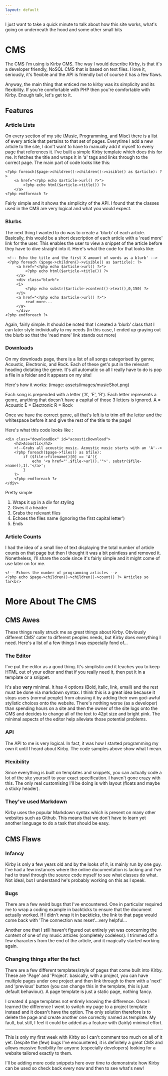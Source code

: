 ```yaml
---
layout: default
---
```


I just want to take a quick minute to talk about how this site works, what's going on underneath the hood and some other small bits

# CMS

The CMS I'm using is Kirby CMS. The way I would describe Kirby, is that it's a developer friendly, NoSQL CMS that is based on text files. I love it, seriously, it's flexible and the API is friendly but of course it has a few flaws.

Anyway, the main thing that enticed me to kirby was its simplicity and its flexibility. If you're comfortable with PHP then you're comfortable with Kirby. Enough talk, let's get to it.

##  Features

### Article Lists
On every section of my site (Music, Programming, and Misc) there is a list of every article that pertains to that set of pages. Everytime I add a new article to the site, I don't want to have to manually add it myself to every page that references it. I've built a simple Kirby template which does this for me. It fetches the title and wraps it in 'a' tags and links through to the correct page. The main part of code looks like this:

```      
<?php foreach($page->children()->children()->visible() as $article): ?>
    <a href="<?php echo $article->url() ?>"> 
        <?php echo html($article->title()) ?>
    </a>
<?php endforeach ?>
```
Fairly simple and it shows the simplicity of the API. I found that the classes used in the CMS are very logical and what you would expect.

### Blurbs

The next thing I wanted to do was to create a 'blurb' of each article. Basically, this would be a short description of each article with a 'read more' link for the user. This enables the user to view a snippet of the article before they have to dive straight into it. Here's what the code for that looks like:

```
 <!-- Echo the title and the first X amount of words as a blurb' -->
 <?php foreach ($page->children()->visible() as $article): ?>
     <a href="<?php echo $article->url() ?>">
         <?php echo html($article->title()) ?>
     </a>
     <div class="blurb">
     <i>
         <?php echo substr($article->content()->text(),0,150) ?>
     </i> 
     <a href="<?php echo $article->url() ?>">
         read more...
     </a>
     </div>
<?php endforeach ?>
```
Again, fairly simple. It should be noted that I created a  'blurb' class that I can later style individually to my needs (In this case, I ended up graying out the blurb so that the 'read more' link stands out more)

### Downloads

On my downloads page, there is a list of all songs categorised by genre; Acoustic, Electronic, and Rock.
Each of these get's put in the relevant heading dictating the genre. It's all automatic so all I really have to do is pop a file in a folder and it appears on my site!

Here's how it works:
(image: assets/images/musicShot.png)

Each song is prepended with a letter ('A', 'E', 'R'). Each letter represents a genre, anything that doesn't have a capital of those 3 letters is ignored.
A = Acoustic
E = Electronic
R = Rock

Once we have the correct genre, all that's left is to trim off the letter and the whitespace before it and give the rest of the title to the page!

Here's what this code looks like :
```
<div class="downloadBox" id="acousticDownload">
    <h2>Acoustic</h2>
    <!--Grabs all acoustic music. Acoustic music starts with an 'A'-->
    <?php foreach($page->files() as $file): 
        if ($file->filename()[0] == 'A'){
            echo '<a href="'.$file->url().'">'. substr($file->name(),1).'</a>';
        }
    ?>
    <?php endforeach ?>
</div>
```
Pretty simple
1. Wraps it up in a div for styling
2. Gives it a header
3. Grabs the relevant files
4. Echoes the files name (ignoring the first capital letter')
5. Ends

### Article Counts 

I had the idea of a small line of text displaying the total number of article counts on that page but then I thought it was a bit pointless and removed it. Nonetheless, I'll share the code since it's fairly simple and it might come of use later on for me.
```      
<!-- Echoes the number of programming articles -->
<?php echo $page->children()->children()->count() ?> Articles so far<br>
```

# More About The CMS
## CMS Awes

These things really struck me as great things about Kirby. 
Obviously different CMS' cater to different peoples needs, but Kirby does everything I need. Here's a list of a few things I was especially fond of...

### The Editor

I've put the editor as a good thing. It's simplistic and it teaches you to keep HTML out of your editor and that if you really need it, then put it in a template or a snippet.

It's also **very** minimal. It has 4 options (Bold, italic, link, email) and the rest must be done via markdown syntax. I think this is a great idea because it stops users (normal people) from abusing it by adding their own god-awful stylistic choices onto the website. There's nothing worse (as a developer) than spending hours on a site and then the owner of the site logs onto the CMS and decides to change all of the text to 42pt size and bright pink. The minimal aspects of the editor help alleviate those potential problems.

### API

The API to me is very logical. In fact, it was how I started programming my own it until I heard about Kirby. The code samples above show what I mean.

### Flexibility

Since everything is built on templates and snippets, you can actually code a lot of the site yourself to your exact specification. I haven't gone crazy with this. The only real customising I'll be doing is with layout (floats and maybe a sticky header).

### They've used Markdown

Kirby uses the popular Markdown syntax which is present on many other websites such as Github. This means that we don't have to learn yet another language to do a task that should be easy.

## CMS Flaws

### Infancy

Kirby is only a few years old and by the looks of it, is mainly run by one guy. I've had a few instances where the online documentation is lacking and I've had to trawl through the source code myself to see what classes do what. Not ideal, but I understand he's probably working on this as I speak.

### Bugs

There are a few weird bugs that I've encountered. One in particular required me to wrap a coding example in backticks to ensure that the document actually worked. If I didn't wrap it in backticks, the link to that page would come back with 'The connection was reset'...very helpful...

Another one that I still haven't figured out entirely yet was concerning the content of one of my music articles (completely codeless). I trimmed off a few characters from the end of the article, and it magically started working again. 


### Changing things after the fact

There are a few different templates/style of pages that come built into Kirby. These are 'Page' and 'Project'. basically, with a project, you can have multiple pages under one project and then link through to them with a 'next' and 'previous' button (you can change this in the template, this is just default behaviour). A page template is just a static page, nothing fancy.

I created 4 page templates not entirely knowing the difference. Once I learned the difference I went to switch my page to a project template instead and it doesn't have the option. The only solution therefore is to delete the page and create another one correctly named as template. My fault, but still, I feel it could be added as a feature with (fairly) minimal effort.
****
This is only my first week with Kirby so I can't comment too much on all of it yet. Despite the (few) bugs I've encountered, it is definitely a great CMS and allows massive flexibility for anyone (especially developers) looking for a website tailored exactly to them.

I'll be adding more code snippets here over time to demonstrate how Kirby can be used so check back every now and then to see what's new!
